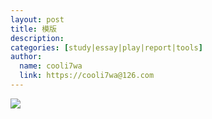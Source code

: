```yaml
---
layout: post
title: 模版
description:
categories: [study|essay|play|report|tools]
author:
  name: cooli7wa
  link: https://cooli7wa@126.com
---
```


![]({{site.baseurl}}/images/md/a.png)

<script type="text/javascript" src="https://cdn.mathjax.org/mathjax/latest/MathJax.js?config=default"></script>
